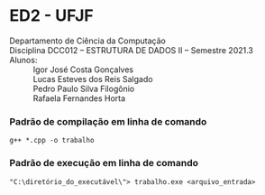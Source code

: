 # ED2 - UFJF

Departamento de Ciência da Computação</br>
Disciplina DCC012 – ESTRUTURA DE DADOS II – Semestre 2021.3</br>
Alunos:</br>
&emsp;&emsp;&emsp;Igor José Costa Gonçalves</br>
&emsp;&emsp;&emsp;Lucas Esteves dos Reis Salgado</br>
&emsp;&emsp;&emsp;Pedro Paulo Silva Filogônio</br>
&emsp;&emsp;&emsp;Rafaela Fernandes Horta</br>



### Padrão de compilação em linha de comando

	g++ *.cpp -o trabalho

### Padrão de execução em linha de comando

	"C:\diretório_do_executável\"> trabalho.exe <arquivo_entrada>
